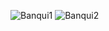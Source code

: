 ![Banqui1](https://user-images.githubusercontent.com/60905476/89357184-5eeff500-d685-11ea-889a-232517c94a5a.png)
![Banqui2](https://user-images.githubusercontent.com/60905476/89357430-1127bc80-d686-11ea-9192-0b0e7254302e.png)
